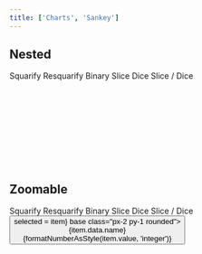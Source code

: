 ```yaml
---
title: ['Charts', 'Sankey']
---
```


<script lang="ts">
	import { hierarchy } from 'd3-hierarchy';
	import { fade } from 'svelte/transition';

	import { Button, Breadcrumb, Field, Tabs, Tab } from 'svelte-ux';
	import { formatDate, PeriodType } from 'svelte-ux/utils/date';
	import { formatNumberAsStyle } from 'svelte-ux/utils/number';

	import Chart, { Svg } from '$lib/components/Chart.svelte';
	import Group from '$lib/components/Group.svelte';
	import Rect from '$lib/components/Rect.svelte';
	import RectClipPath from '$lib/components/RectClipPath.svelte';
	import Text from '$lib/components/Text.svelte';
	import Treemap from '$lib/components/Treemap.svelte';
	import NestedTreemap from '$lib/components/NestedTreemap.svelte';

	import Preview from '$lib/docs/Preview.svelte';

	import { simpleData, complexData } from './data/hierarchy';

	const complexDataHierarchy = hierarchy(complexData)
		.sum((d) => d.value)
		.sort((a, b) => b.value - a.value);

	let tile = 'squarify'

	let selected = null;
	$: selectedAncestors = selected?.ancestors().reverse() ?? []
</script>

## Nested

<div class="grid grid-flow-col gap-4 mb-4">
	<Field label="Tile">
		<Tabs bind:selected={tile} contained class="w-full">
			<div class="tabList w-full border h-8">
				<Tab value="squarify">Squarify</Tab>
				<Tab value="resquarify">Resquarify</Tab>
				<Tab value="binary">Binary</Tab>
				<Tab value="slice">Slice</Tab>
				<Tab value="dice">Dice</Tab>
				<Tab value="sliceDice">Slice / Dice</Tab>
			</div>
		</Tabs>
	</Field>
</div>

<Preview>
	<div class="h-[800px] p-4 border rounded">
		<Chart data={complexDataHierarchy}>
			<Svg>
				<NestedTreemap {tile} paddingOuter={3} paddingTop={19} paddingInner={2} let:node>
					{@const nodeWidth = node.x1 - node.x0}
					{@const nodeHeight = node.y1 - node.y0}
					<Group x={node.x0} y={node.y0}>
						<RectClipPath width={nodeWidth} height={nodeHeight}>
							<Rect
								width={nodeWidth}
								height={nodeHeight}
								stroke="white"
								fill={node.children ? "#ccc" : "#ddd"}
								rx={5}
							/>
							<text x={4} y={16 * 0.6 + 4} style="font-size: 0.6rem; font-weight: 500">
								<tspan>{node.data.name}</tspan>
								{#if node.children}
									<tspan style="font-size: 0.5rem; font-weight: 200">{formatNumberAsStyle(node.value, 'integer')}</tspan>
								{/if}
							</text>
							{#if !node.children}
								<Text
									value={formatNumberAsStyle(node.value, 'integer')}
									style="font-size: 0.5rem; font-weight: 200"
									verticalAnchor="start"
									x={4}
									y={16}
								/>
							{/if}
						</RectClipPath>
					</Group>
				</NestedTreemap>
			</Svg>
		</Chart>
	</div>
</Preview>

## Zoomable

<div class="grid grid-flow-col gap-4 mb-4">
	<Field label="Tile">
		<Tabs bind:selected={tile} contained class="w-full">
			<div class="tabList w-full border h-8">
				<Tab value="squarify">Squarify</Tab>
				<Tab value="resquarify">Resquarify</Tab>
				<Tab value="binary">Binary</Tab>
				<Tab value="slice">Slice</Tab>
				<Tab value="dice">Dice</Tab>
				<Tab value="sliceDice">Slice / Dice</Tab>
			</div>
		</Tabs>
	</Field>
</div>

<Preview>
	<Breadcrumb items={selectedAncestors}>
		<Button slot="item" let:item on:click={() => selected = item} base class="px-2 py-1 rounded">
			<div class="text-left">
				<div class="text-sm">{item.data.name}</div>
				<div class="text-xs text-black/50">{formatNumberAsStyle(item.value, 'integer')}</div>
			</div>
		</Button>
	</Breadcrumb>
    <div class="h-[600px] p-4 border rounded">
    	<Chart data={complexDataHierarchy}>
    		<Svg>
    			<Treemap {tile} bind:selected let:node let:rect>
    				<g on:click={() => node.children ? selected = node : null} transition:fade={{ duration: 600 }}>
    					<Rect
    						{...rect}
    						stroke="white"
    						fill={node.children ? "#ccc" : "#ddd"}
    						rx={5}
    					/>
    					<Text
    						value="{node.data.name} ({node.children?.length ?? 0})"
    						style="font-size: 0.6rem; font-weight: 500"
    						verticalAnchor="start"
    						x={4}
    						y={2}
    					/>
    					<Text
    						value={formatNumberAsStyle(node.value, 'integer')}
    						style="font-size: 0.5rem; font-weight: 200"
    						verticalAnchor="start"
    						x={4}
    						y={16}
    					/>
    				</g>
    			</Treemap>
    		</Svg>
    	</Chart>
    </div>
</Preview>
